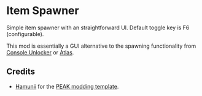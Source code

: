 # Item Spawner

Simple item spawner with an straightforward UI. Default toggle key is F6 (configurable).

This mod is essentially a GUI alternative to the spawning functionality from [Console Unlocker](https://thunderstore.io/c/peak/p/Spoopylocal/Console_Unlocker/) or [Atlas](https://thunderstore.io/c/peak/p/synq/Atlas/).

## Credits
- [Hamunii](https://github.com/hamunii) for the [PEAK modding template](https://github.com/PEAKModding/BepInExTemplate).
